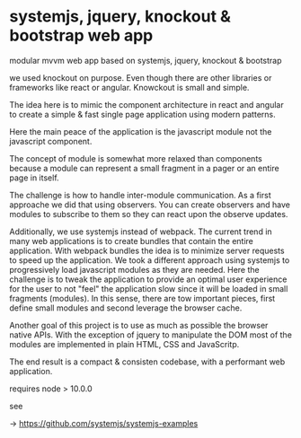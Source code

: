 # systemjs, jquery, knockout & bootstrap web app

modular mvvm web app based on systemjs, jquery, knockout & bootstrap

we used knockout on purpose. Even though there are other libraries or frameworks like react or angular. Knowckout is small and simple.

The idea here is to mimic the component architecture in react and angular to create a simple & fast single page application using modern patterns.

Here the main peace of the application is the javascript module not the javascript component.

The concept of module is somewhat more relaxed than components because a module can represent a small fragment in a pager or an entire page in itself.

The challenge is how to handle inter-module communication. As a first approache we did that using observers. You can create observers and have modules to subscribe to them so they can react upon the observe updates.

Additionally, we use systemjs instead of webpack. The current trend in many web applications is to create bundles that contain the entire application. With webpack bundles the idea is to minimize server requests to speed up the application. We took a different approach using systemjs to progressively load javascript modules as they are needed. Here the challenge is to tweak the application to provide an optimal user experience for the user to not "feel" the application slow since it will be loaded in small fragments (modules). In this sense, there are tow important pieces, first define small modules and second leverage the browser cache.

Another goal of this project is to use as much as possible the browser native APIs. With the exception of jquery to manipulate the DOM most of the modules are implemented in plain HTML, CSS and JavaScritp.

The end result is a compact & consisten codebase, with a performant web application.

requires node > 10.0.0

see

-> https://github.com/systemjs/systemjs-examples
